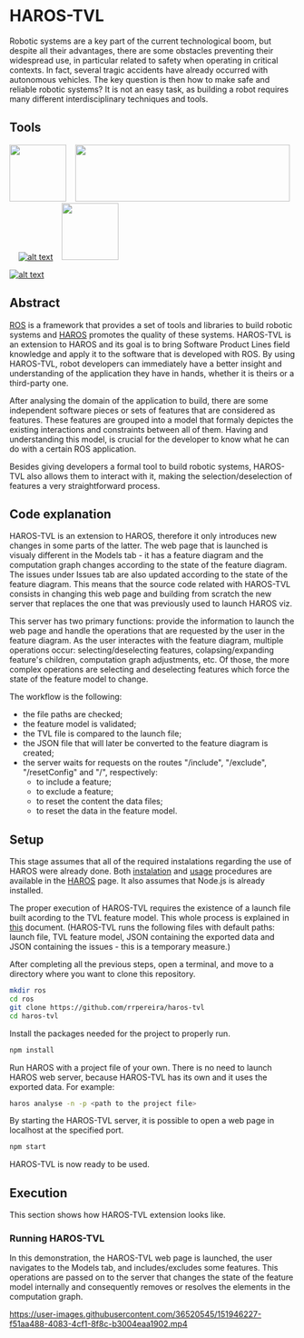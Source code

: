 # HAROS-TVL

Robotic systems are a key part of the current technological boom, but despite all their advantages, there are some obstacles preventing their widespread use, in particular related to safety when operating in critical contexts. In fact, several tragic accidents have already occurred with autonomous vehicles. The key question is then how to make safe and reliable robotic systems? It is not an easy task, as building a robot requires many different interdisciplinary techniques and tools.

## Tools
<img src="https://upload.wikimedia.org/wikipedia/commons/thumb/9/99/Unofficial_JavaScript_logo_2.svg/260px-Unofficial_JavaScript_logo_2.svg.png" width="100" height="100">&nbsp;&nbsp;&nbsp;&nbsp;<img src="https://www.ros.org/imgs/logo-white.png" width="378" height="100">&nbsp;&nbsp;&nbsp;&nbsp;[![alt text](https://camo.githubusercontent.com/586ccf0aad9684edc821658cee04146cf36d1f1d5ec904bbefd72728909ccb2e/68747470733a2f2f64336a732e6f72672f6c6f676f2e737667)](https://d3js.org/)&nbsp;&nbsp;&nbsp;&nbsp;[<img src="https://avatars.githubusercontent.com/u/9950313?s=200&v=4" width="100" height="100">](https://nodejs.org/)

[![alt text](https://raw.githubusercontent.com/git-afsantos/haros/master/logo.png)](https://github.com/git-afsantos/haros)


## Abstract

[ROS](https://www.ros.org/) is a framework that provides a set of tools and libraries to build robotic systems and [HAROS](https://github.com/git-afsantos/haros) promotes the quality of these systems. HAROS-TVL is an extension to HAROS and its goal is to bring Software Product Lines field knowledge and apply it to the software that is developed with ROS. By using HAROS-TVL, robot developers can immediately have a better insight and understanding of the application they have in hands, whether it is theirs or a third-party one.

After analysing the domain of the application to build, there are some independent software pieces or sets of features that are considered as features. These features are grouped into a model that formaly depictes the existing interactions and constraints between all of them. Having and understanding this model, is crucial for the developer to know what he can do with a certain ROS application.

Besides giving developers a formal tool to build robotic systems, HAROS-TVL also allows them to interact with it, making the selection/deselection of features a very straightforward process.


## Code explanation

HAROS-TVL is an extension to HAROS, therefore it only introduces new changes in some parts of the latter. The web page that is launched is visualy different in the Models tab - it has a feature diagram and the computation graph changes according to the state of the feature diagram. The issues under Issues tab are also updated according to the state of the feature diagram. This means that the source code related with HAROS-TVL consists in changing this web page and building from scratch the new server that replaces the one that was previously used to launch HAROS viz.

This server has two primary functions: provide the information to launch the web page and handle the operations that are requested by the user in the feature diagram. As the user interactes with the feature diagram, multiple operations occur: selecting/deselecting features, colapsing/expanding feature's children, computation graph adjustments, etc. Of those, the more complex operations are selecting and deselecting features which force the state of the feature model to change. 

The workflow is the following:
* the file paths are checked;
* the feature model is validated;
* the TVL file is compared to the launch file;
* the JSON file that will later be converted to the feature diagram is created;
* the server waits for requests on the routes "/include", "/exclude", "/resetConfig" and "/", respectively:
  + to include a feature;
  + to exclude a feature;
  + to reset the content the data files;
  + to reset the data in the feature model.

  
<!--## Execution

This section shows how to run the specification in the ToolBox and other aspects metioned above.-->


## Setup

This stage assumes that all of the required instalations regarding the use of HAROS were already done. Both [instalation](https://github.com/git-afsantos/haros/blob/master/INSTALL.md) and [usage](https://github.com/git-afsantos/haros/blob/master/docs/USAGE.md) procedures are available in the [HAROS](https://github.com/git-afsantos/haros) page. It also assumes that Node.js is already installed.

The proper execution of HAROS-TVL requires the existence of a launch file built acording to the TVL feature model. This whole process is explained in [this]() document. (HAROS-TVL runs the following files with default paths: launch file, TVL feature model, JSON containing the exported data and JSON containing the issues - this is a temporary measure.)    

After completing all the previous steps, open a terminal, and move to a directory where you want to clone this repository.

```bash
mkdir ros
cd ros
git clone https://github.com/rrpereira/haros-tvl
cd haros-tvl
```

Install the packages needed for the project to properly run.

```bash
npm install
```

Run HAROS with a project file of your own. There is no need to launch HAROS web server, because HAROS-TVL has its own and it uses the exported data. For example: 

```bash
haros analyse -n -p <path to the project file>
```

By starting the HAROS-TVL server, it is possible to open a web page in localhost at the specified port.

```bash
npm start
```

HAROS-TVL is now ready to be used.

## Execution

This section shows how HAROS-TVL extension looks like.

### Running HAROS-TVL 

In this demonstration, the HAROS-TVL web page is launched, the user navigates to the Models tab, and includes/excludes some features. This operations are passed on to the server that changes the state of the feature model internally and consequently removes or resolves the elements in the computation graph.

https://user-images.githubusercontent.com/36520545/151946227-f51aa488-4083-4cf1-8f8c-b3004eaa1902.mp4



